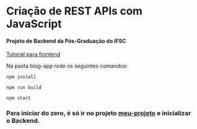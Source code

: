 # Criação de REST APIs com JavaScript
#### Projeto de Backend da Pós-Graduação do IFSC

[Tutorial para frontend][site-url]

[site-url]:https://github.com/edjandir/react-tutorial



Na pasta blog-app rode os seguintes comandos:

`npm install`

`npm run build`

`npm start`

### Para iniciar do zero, é só ir no projeto [meu-projeto](https://github.com/elielrj/meu-projeto "Backend") e inicializar o Backend.
